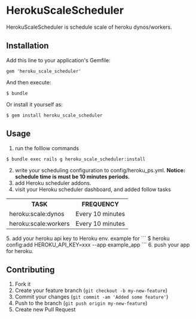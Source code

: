 # HerokuScaleScheduler

HerokuScaleScheduler is schedule scale of heroku dynos/workers.

## Installation

Add this line to your application's Gemfile:

    gem 'heroku_scale_scheduler'

And then execute:

    $ bundle

Or install it yourself as:

    $ gem install heroku_scale_scheduler

## Usage

1. run the folllow commands
```
$ bundle exec rails g heroku_scale_scheduler:install
```
2. write your scheduling configuration to config/heroku_ps.yml. **Notice: schedule time is must be 10 minutes periods.**
3. add Heroku scheduler addons.
4. visit your Heroku scheduler dashboard, and added follow tasks
<table>
<tr><th>TASK</th><th>FREQUENCY</th></tr>
<tr><td>heroku:scale:dynos</td><td>Every 10 minutes</td></tr>
<tr><td>heroku:scale:workers</td><td>Every 10 minutes</td></tr>
<table>
5. add your heroku api key to Heroku env. example for
```
$ heroku config:add HEROKU_API_KEY=xxx --app example_app
```
6. push your app for heroku.

## Contributing

1. Fork it
2. Create your feature branch (`git checkout -b my-new-feature`)
3. Commit your changes (`git commit -am 'Added some feature'`)
4. Push to the branch (`git push origin my-new-feature`)
5. Create new Pull Request
